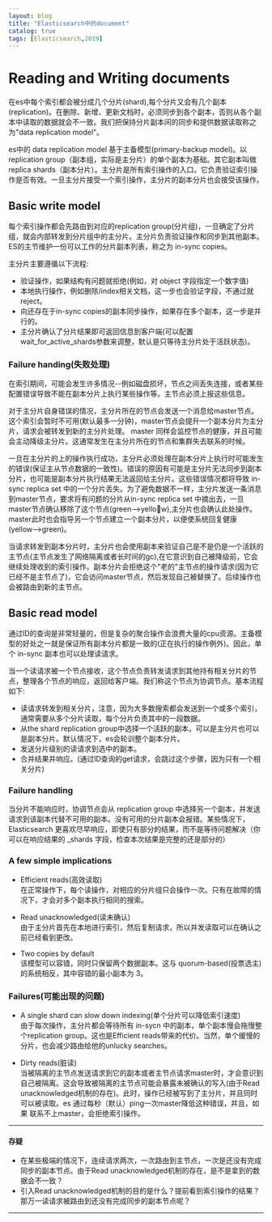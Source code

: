 ```yaml
---
layout: blog
title: "Elasticsearch中的document"
catalog: true
tags: [Elasticsearch,2019]
---
```


# Reading and Writing documents
在es中每个索引都会被分成几个分片(shard),每个分片又会有几个副本(replication)。在删除、新增、更新文档时，必须同步到各个副本，否则从各个副本中读取的数据就会不一致。我们把保持分片副本间的同步和提供数据读取称之为"data replication model"。

es中的 data replication model 基于主备模型(primary-backup model)。以replication group（副本组，实际是主分片）的单个副本为基础。其它副本叫做 replica shards（副本分片）。主分片是所有索引操作的入口。它负责验证索引操作是否有效。一旦主分片接受一个索引操作，主分片的副本分片也会接受该操作。

## Basic write model
每个索引操作都会先路由到对应的replication group(分片组)，一旦确定了分片组，就会内部转发到分片组中的主分片。主分片负责验证操作和同步到其他副本。ES的主节维护一份可以工作的分片副本列表，称之为 in-sync copies。

主分片主要遵循以下流程:
+ 验证操作，如果结构有问题就拒绝(例如，对 object 字段指定一个数字值)
+ 本地执行操作，例如删除/index相关文档，这一步也会验证字段，不通过就reject。
+ 向还存在于in-sync copies的副本同步操作，如果存在多个副本，这一步是并行的。
+ 主分片确认了分片结果即可返回信息到客户端(可以配置wait_for_active_shards参数来调整，默认是只等待主分片处于活跃状态)。

### Failure handing(失败处理)
在索引期间，可能会发生许多情况--例如磁盘损坏，节点之间丢失连接，或者某些配置错误导致不能在副本分片上执行某些操作等。主节点必须上报这些信息。

对于主分片自身错误的情况，主分片所在的节点会发送一个消息给master节点。这个索引会暂时不可用(默认最多一分钟)，master节点会提升一个副本分片为主分片，请求会被转发到新的主分片处理。 master 同样会监控节点的健康，并且可能会主动降级主分片。这通常发生在主分片所在的节点和集群失去联系的时候。

一旦在主分片的上的操作执行成功，主分片必须处理在副本分片上执行时可能发生的错误(保证主从节点数据的一致性)。错误的原因有可能是主分片无法同步到副本分片，也可能是副本分片执行结果无法返回给主分片。这些错误情况都将导致 in-sync replica set 中的一个分片丢失。为了避免数据不一样，主分片发送一条消息到master节点，要求将有问题的分片从in-sync replica set 中摘出去，一旦master节点确认移除了这个节点(green-->yellow),主分片也会确认此处操作。master此时也会指导另一个节点建立一个副本分片，以便使系统回复健康(yellow-->green)。

当请求转发到副本分片时，主分片也会使用副本来验证自己是不是仍是一个活跃的主节点(主节点发生了网络隔离或者长时间的gc),在它意识到自己被降级前，它会继续处理收到的索引操作。副本分片会拒绝这个"老的"主节点的操作请求(因为它已经不是主节点了)，它会访问master节点，然后发现自己被替换了。后续操作也会被路由到新的主节点。

## Basic read model
通过ID的查询是非常轻量的，但是复杂的聚合操作会浪费大量的cpu资源。主备模型的好处之一就是保证所有副本分片都是一致的(正在执行的操作例外)。因此，单个 in-sync 副本也可以处理读请求。

当一个读请求被一个节点接收，这个节点负责转发请求到其他持有相关分片的节点，整理各个节点的响应，返回给客户端。我们称这个节点为协调节点。基本流程如下:

+ 读请求转发到相关分片，注意，因为大多数搜索都会发送到一个或多个索引，通常需要从多个分片读取，每个分片负责其中的一段数据。
+ 从the shard replication group中选择一个活跃的副本，可以是主分片也可以是副本分片。默认情况下，es会轮训整个副本分片。
+ 发送分片级别的读请求到选中的副本。
+ 合并结果并响应。(通过ID查询的get请求，会跳过这个步骤，因为只有一个相关分片)

### Failure handling
当分片不能响应时，协调节点会从 replication group 中选择另一个副本，并发送请求到该副本代替不可用的副本。没有可用的分片副本会报错。某些情况下，Elasticsearch 更喜欢尽早响应，即使只有部分的结果，而不是等待问题解决（你可以在响应结果的 _shards 字段，检查本次结果是完整的还是部分的）

### A few simple implications
+ Efficient reads(高效读取)<br>
在正常操作下，每个读操作，对相应的分片组只会操作一次。只有在故障的情况下，才会对多个副本执行相同的搜索。

+ Read unacknowledged(读未确认)<br>
由于主分片首先在本地进行索引，然后复制请求，所以并发读取可以在确认之前已经看到更改。

+ Two copies by default<br>
该模型可以容错，同时只保留两个数据副本。这与 quorum-based(投票选主) 的系统相反，其中容错的最小副本为 3。

### Failures(可能出现的问题)
+ A single shard can slow down indexing(单个分片可以降低索引速度)<br>
由于每次操作，主分片都会等待所有 in-sycn 中的副本，单个副本慢会拖慢整个replication group。这也是Efficient reads带来的代价。当然，单个缓慢的分片，也会减少路由给他的unlucky searches。

+ Dirty reads(脏读)<br>
当被隔离的主节点发送请求到它的副本或者主节点请求master时，才会意识到自己被隔离。这会导致被隔离的主节点可能会暴露未被确认的写入(由于Read unacknowledged机制的存在)。此时，操作已经被写到了主分片，并且同时可以被读取。es 通过每秒（默认）ping一次master降低这种错误，并且，如果 联系不上master，会拒绝索引操作。

*** 
#### 存疑
+ 在某些极端的情况下，连续请求两次，一次路由到主节点，一次是还没有完成同步的副本节点。由于Read unacknowledged机制的存在，是不是拿到的数据会不一致？
+ 引入Read unacknowledged机制的目的是什么？提前看到索引操作的结果？那万一读请求被路由到还没有完成同步的副本节点呢？
***

